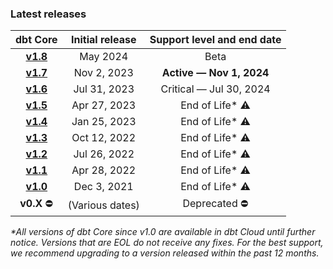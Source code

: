 ### Latest releases

|                      dbt Core                                 | Initial release |      Support level and end date      |
|:-------------------------------------------------------------:|:---------------:|:-------------------------------------:|
| [**v1.8**](/docs/dbt-versions/core-upgrade/upgrading-to-v1.8) | May     2024  | Beta                              |
| [**v1.7**](/docs/dbt-versions/core-upgrade/upgrading-to-v1.7) | Nov 2,  2023  | <b>Active &mdash; Nov 1, 2024</b> | 
| [**v1.6**](/docs/dbt-versions/core-upgrade/upgrading-to-v1.6) | Jul 31, 2023  | Critical &mdash; Jul 30, 2024 |  
| [**v1.5**](/docs/dbt-versions/core-upgrade/upgrading-to-v1.5) | Apr 27, 2023  | End of Life* ⚠️ |
| [**v1.4**](/docs/dbt-versions/core-upgrade/upgrading-to-v1.4) | Jan 25, 2023  | End of Life* ⚠️ | 
| [**v1.3**](/docs/dbt-versions/core-upgrade/upgrading-to-v1.3) | Oct 12, 2022  | End of Life* ⚠️ |
| [**v1.2**](/docs/dbt-versions/core-upgrade/upgrading-to-v1.2) | Jul 26, 2022  | End of Life* ⚠️ | 
| [**v1.1**](/docs/dbt-versions/core-upgrade/upgrading-to-v1.1) | Apr 28, 2022  | End of Life* ⚠️ |
| [**v1.0**](/docs/dbt-versions/core-upgrade/upgrading-to-v1.0) | Dec 3, 2021   | End of Life* ⚠️ | 
|  **v0.X** ⛔️                                               | (Various dates) | Deprecated ⛔️  | Deprecated ⛔️            | 
_*All versions of dbt Core since v1.0 are available in dbt Cloud until further notice. Versions that are EOL do not receive any fixes. For the best support, we recommend upgrading to a version released within the past 12 months._

